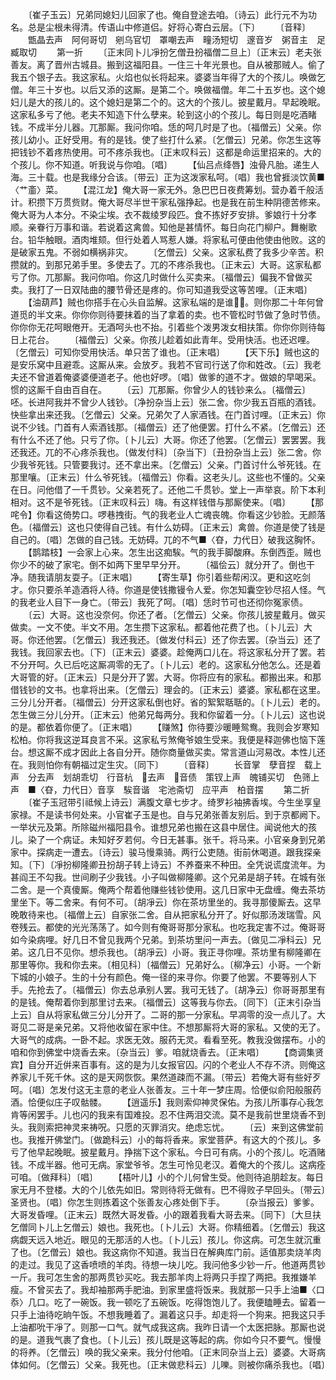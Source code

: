 <!-- { "loadSidebar": true } -->
　　〔崔子玉云〕兄弟同媳妇儿回家了也。俺自登途去咱。〔诗云〕此行元不为功名。总是尘根未得清。传语山中修道侣。好将心寄白云层。〔下〕
　　〔音释〕
　　甑晶去声　阿何哥切　剜乌官切　罩嘲去声　疃汤短切　邃音岁　粥音主　足臧取切
　　第一折
　　〔正末同卜儿凈扮乞僧丑扮福僧二旦上〕〔正末云〕老夫张善友。离了晋州古城县。搬到这福阳县。一住三十年光景也。自从被那贼人。偷了我五个银子去。我这家私。火焰也似长将起来。婆婆当年得了大的个孩儿。唤做乞僧。年三十岁也。以后又添的这厮。是第二个。唤做福僧。年二十五岁也。这个媳妇儿是大的孩儿的。这个媳妇是第二个的。这大的个孩儿。披星戴月。早起晚眠。这家私多亏了他。老夫不知造下什么孽来。轮到这小的个孩儿。每日则是吃酒睹钱。不成半分儿器。兀那厮。我问你咱。恁的呵几时是了也。〔福僧云〕父亲。你孩儿幼小。正好受用。有的是钱。使了些打什么紧。〔乞僧云〕兄弟。你怎生这等把钱钞不着疼热使用。可不疼杀我也。〔正末叹科云〕这都是命运里招来的。大的个孩儿。你不知道。听我说与你咱。〔唱〕
　　【仙吕点绛唇】浊骨凡胎。递生人海。三十载。也是我缘分合该。〔带云〕正为这泼家私呵。〔唱〕我也曾捱淡饮黄■〈艹齑〉菜。
　　【混江龙】俺大哥一家无外。急巴巴日夜费筹划。营办着千般活计。积攒下万贯赀财。俺大哥尽半世干家私强挣起。也是我在前生种阴德苦修来。俺大哥为人本分。不染尘埃。衣不裁绫罗段匹。食不拣好歹安排。爹娘行十分孝顺。亲眷行万事和谐。若说着这禽兽。知他是甚情怀。每日向花门柳户。舞榭歌台。铅华触眼。酒肉堆颏。但行处着人骂惹人嫌。将家私可便由他使由他败。这的是破家五鬼。不弱如横祸非灾。
　　〔乞僧云〕父亲。这家私费了我多少辛苦。积攒就的。到那兄弟手里。多使去了。兀的不疼杀我也。〔正末云〕大哥。这家私都亏了你。兀那厮。我问你咱。你这几时做什么买卖来。〔福僧云〕偏我不曾做买卖。我打了一日双陆曲的腰节骨还是疼的。你可知道我受这等苦哩。〔正末唱〕
　　【油葫芦】贼也你搭手在心头自监解。这家私端的是谁。则你那二十年何曾道觅的半文来。你你你则待要抹着的当了拿着的卖。也不管松时节做了急时节债。你你你无花呵眼倦开。无酒呵头也不抬。引着些个泼男泼女相扶策。你你你则待每日上花台。
　　〔福僧云〕父亲。你孩儿趁着如此青年。受用快活。也还迟哩。〔乞僧云〕可知你受用快活。单只苦了谁也。〔正末唱〕
　　【天下乐】贼也这的是安乐窝中且避乖。这厮从来。会放歹。我若不官司行送了你和姓改。〔云〕我老夫还不曾道着俺婆婆便道老子。他也好啰。〔唱〕做爹的道不才。做娘的早喝采。惯的这厮千自由百自在。
　　〔云〕兀那厮。你曾少人的钱钞来么。〔福僧云〕呸。长进阿我并不曾少人钱钞。〔净扮杂当上云〕张二舍。你少我五百瓶的酒钱。快些拿出来还我。〔乞僧云〕父亲。兄弟欠了人家酒钱。在门首讨哩。〔正末云〕你说不少钱。门首有人索酒钱那。〔福僧云〕还了他便罢。打什么不紧。〔乞僧云〕还有什么不还了他。只亏了你。〔卜儿云〕大哥。你还了他罢。〔乞僧云〕罢罢罢。我还我还。兀的不心疼杀我也。〔做发付科〕〔杂当下〕〔丑扮杂当上云〕张二舍。你少我爷死钱。只管要我讨。还不拿出来。〔乞僧云〕父亲。门首讨什么爷死钱。在那里嚷。〔正末云〕什么爷死钱。〔福僧云〕你看。这老头儿。这些也不懂的。父亲在日。问他借了一千贯钞。父亲若死了。还他二千贯钞。堂上一声举哀。阶下本利相对。这不是爷死钱。〔正末叹科云〕嗨。有这样钱借与那厮使来。〔唱〕
　　【那咤令】你看这倚势口。啰巷拽街。气的我老业人亡魂丧魄。你看这少钞脸。无颜落色。〔福僧云〕这也只使得自己钱。有什么妨碍。〔正末云〕禽兽。你道是使了钱是自己的。〔唱〕怎做的自己钱。无妨碍。兀的不气■〈昚，力代日〉破我这胸怀。
　　【鹊踏枝】一会家上心来。怎生出这痴騃。气的我手脚酸麻。东倒西歪。贼也你少不的破了家宅。倒不如两下里早早分开。
　　〔福侩云〕就分开了。倒也干净。随我请朋友耍子。〔正末唱〕
　　【寄生草】你引着些帮闲汉。更和这吃剑才。你只要杀羊造酒将人待。你道是使钱撒镘令人爱。你怎知囊空钞尽招人怪。气的我老业人目下一身亡。〔带云〕我死了呵。〔唱〕恁时节可也还彻你冤家债。
　　〔云〕大哥。这也没奈何。你还了者。〔乞僧云〕父亲。你孩儿披星戴月。做买做卖。一文不使。半文不用。怎生攒下这家私。都着他花费了也。〔卜儿云〕大哥。你还他罢。〔乞僧云〕我还我还。〔做发付科云〕还了你去罢。〔杂当云〕还了我钱。我回家去也。〔下〕〔正末云〕婆婆。趁俺两口儿在。将这家私分开了罢。若不分开呵。久已后吃这厮凋零的无了。〔卜儿云〕老的。这家私分他怎么。还是着大哥管的好。〔正末云〕只是分开了罢。大哥。你将应有的家私。都搬出来。和那借钱钞的文书。也拿将出来。〔乞僧云〕理会的。〔正末云〕婆婆。家私都在这里。三分儿分开者。〔福僧云〕分开这家私倒也好。省的絮絮聒聒的。〔卜儿云〕老的。怎生做三分儿分开。〔正末云〕他弟兄每两分。我和你留着一分。〔卜儿云〕这也说的是。都依着你便了。〔正末唱〕
　　【赚煞】你待要沙暖睡鸳鸯。我则会岁寒知松柏。你将我这逆耳良言不采。这家私亏煞俺爷娘生受来。我便是释迦佛也恼下莲台。想这厮不成才因此上各自分开。随你商量做买卖。常言道山河易改。本性儿还在。我则怕你有朝福过定生灾。〔同下〕
　　〔音释〕
　　长音掌　孽音捏　载上声　分去声　划胡乖切　行音杭　去声　音债　策钗上声　魄铺买切　色筛上声　■〈昚，力代日〉音享　騃音谐　宅池斋切　应平声　柏音摆
　　第二折
　　〔崔子玉冠带引祗候上诗云〕满腹文章七步才。绮罗衫袖拂香埃。今生坐享皇家禄。不是读书何处来。小官崔子玉是也。自与兄弟张善友别后。到于京都阙下。一举状元及第。所除磁州福阳县令。谁想兄弟也搬在这县中居住。闻说他大的孩儿。染了一个病证。未知好歹若何。今日无甚事。张千。将马来。小官亲身到兄弟家中。探病走一遭去。〔诗云〕骏马慢乘骑。两行公吏随。街前休喝道。跟我探亲知。〔下〕〔凈扮柳隆卿丑扮胡子转上诗云〕不养蚕来不种田。全凭说谎度流年。为甚阎王不勾我。世间刷子少我钱。小子叫做柳隆卿。这个兄弟是胡子转。在城有张二舍。是一个真傻厮。俺两个帮着他赚些钱钞使用。这几日家中无盘缠。俺去茶坊里坐下。等二舍来。有何不可。〔胡凈云〕你在茶坊里坐的。我寻那傻厮去。这早晚敢待来也。〔福僧上云〕自家张二舍。自从把家私分开了。好似那汤泼瑞雪。风卷残云。都使的光光荡荡了。如今则有俺哥哥那分家私。也吃我定害不过。俺哥哥如今染病哩。好几日不曾见我两个兄弟。到茶坊里问一声去。〔做见二凈科云〕兄弟。这几日不见你。想杀我也。〔胡凈云〕小哥。我正寻你哩。茶坊里有柳隆卿在那里等你。我和你去来。〔相见科〕〔福僧云〕兄弟好么。〔柳净云〕小哥。一个新下城的小娘子。生的十分有颜色。俺一径的来寻你。你要了他罢。不要等别人下手。先抢去了。〔福僧云〕你去总承别人罢。我可无钱了。〔胡净云〕你哥哥那里有的是钱。俺帮着你到那里讨去来。〔福僧云〕这等我与你去。〔同下〕〔正末引杂当上云〕自从将家私做三分儿分开了。二哥的那一分家私。早凋零的没一点儿了。大哥见二哥是亲兄弟。又将他收留在家中住。不想那厮将大哥的家私。又使的无了。大哥气的成病。一卧不起。求医无效。服药无灵。看看至死。教我没做摆布。小的咱和你到佛堂中烧香去来。〔杂当云〕爹。咱就烧香去。〔正末唱〕
　　【商调集贤宾】自分开近倂来百事有。这的是为儿女报官囚。闪的个老业人不存不济。则俺这养家儿千死千休。这的是天网恢恢。果然道疎而不漏。〔带云〕若俺大哥有些好歹呵。〔唱〕怎发付这无主意的老业人张善友。三十年一梦庄周。恰便似俞阳般服药酒。恰便似庄子叹骷髅。
　　【逍遥乐】我则索仰神灵保佑。为孩儿所事存心我怎肯等闲罢手。儿也闪的我来有国难投。忍不住两泪交流。莫不是我前世里烧香不到头。我则索把神灵来祷呪。只愿的灭罪消灾。绝虑忘忧。
　　〔云〕来到这佛堂前也。我推开佛堂门。〔做跪科云〕小的每将香来。家堂菩萨。有这大的个孩儿。多亏了他早起晚眠。披星戴月。挣揣下这个家私。今日可有病。小的个孩儿。吃酒赌钱。不成半器。他可无病。家堂爷爷。怎生可怜见老汉。着俺大的个孩儿。这病痊可咱。〔做拜科〕〔唱〕
　　【梧叶儿】小的个儿何曾生受。他则待追朋趁友。每日家无月不登楼。大的个儿依先如旧。常则待将无做有。巴不得败子早回头。〔带云〕圣贤也。〔唱〕你怎生则拣着这个张善友心疼处倒下手。
　　〔杂当报云〕爹爹。大哥发昏哩。〔正末云〕既然大哥发昏。小的跟着我看大哥去来。〔同下〕〔大旦扶乞僧同卜儿上乞僧云〕娘也。我死也。〔卜儿云〕大哥。你精细着。〔乞僧云〕我这病觑天远入地近。眼见的无那活的人也。〔卜儿云〕孩儿。你这病。可怎生就沉重了也。〔乞僧云〕娘也。我这病你不知道。我当日在解典库门前。适值那卖烧羊肉的走过。我见了这香喷喷的羊肉。待想一块儿吃。我问他多少钞一斤。他道两贯钞一斤。我可怎生舍的那两贯钞买吃。我去那羊肉上将两只手捏了两把。我推嫌羊瘦。不曾买去了。我却袖那两手肥油。到家里盛将饭来。我就那一只手上油■〈口忝〉几口。吃了一碗饭。我一顿吃了五碗饭。吃得饱饱儿了。我便瞌睡去。留着一只手上油待吃晌午饭。不想我睡着了。漏着这只手。却走将一个狗来。把我这只手上油都吮干凈了。则那一口气。就气成我这病。我昨日请一个太医把脉。那厮也说的是。道我气裹了食也。〔卜儿云〕孩儿既是这等起的病。你如今只不要气。慢慢的将养。〔乞僧云〕唤的我父亲来。我分付他咱。〔正末同杂当上云〕婆婆。大哥病体如何。〔乞僧云〕父亲。我死也。〔正末做悲科云〕儿嚛。则被你痛杀我也。〔唱〕
